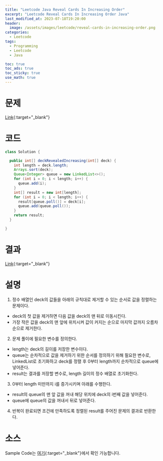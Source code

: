 ```yaml
---
title: "Leetcode Java Reveal Cards In Increasing Order"
excerpt: "Leetcode Reveal Cards In Increasing Order Java"
last_modified_at: 2023-07-18T19:20:00
header:
  image: /assets/images/leetcode/reveal-cards-in-increasing-order.png
categories:
  - Leetcode
tags:
  - Programming
  - Leetcode
  - Java

toc: true
toc_ads: true
toc_sticky: true
use_math: true
---
```

# 문제
[Link](https://leetcode.com/problems/reveal-cards-in-increasing-order){:target="_blank"}

# 코드
```java
class Solution {

  public int[] deckRevealedIncreasing(int[] deck) {
    int length = deck.length;
    Arrays.sort(deck);
    Queue<Integer> queue = new LinkedList<>();
    for (int i = 0; i < length; i++) {
      queue.add(i);
    }
    int[] result = new int[length];
    for (int i = 0; i < length; i++) {
      result[queue.poll()] = deck[i];
      queue.add(queue.poll());
    }
    return result;
  }

}
```

# 결과
[Link](https://leetcode.com/problems/reveal-cards-in-increasing-order/submissions/997491489/){:target="_blank"}

# 설명
1. 정수 배열인 deck의 값들을 아래의 규칙대로 제거할 수 있는 순서로 값을 정렬하는 문제이다.
- deck의 첫 값을 제거하면 다음 값을 deck의 맨 뒤로 이동시킨다.
- 가장 작은 값을 deck의 맨 앞에 위치시켜 값이 커지는 순으로 마지막 값까지 오름차순으로 제거한다.

2. 문제 풀이에 필요한 변수를 정의한다.
- length는 deck의 길이를 저장한 변수이다.
- queue는 순차적으로 값을 제거하기 위한 순서를 정의하기 위해 필요한 변수로, LinkedList로 초기화하고 deck를 정렬 후 0부터 length까지 순차적으로 queue에 넣어준다.
- result는 결과를 저장할 변수로, length 길이의 정수 배열로 초기화한다.

3. 0부터 length 미만까지 i를 증가시키며 아래를 수행한다.
- result의 queue의 맨 앞 값을 꺼내 해당 위치에 deck의 i번째 값을 넣어준다.
- queue에 queue의 값을 꺼내서 뒤로 넣어준다.

4. 반복이 완료되면 조건에 만족하도록 정렬된 result를 주어진 문제의 결과로 반환한다.

# 소스
Sample Code는 [여기](https://github.com/GracefulSoul/leetcode/blob/master/src/main/java/gracefulsoul/problems/RevealCardsInIncreasingOrder.java){:target="_blank"}에서 확인 가능합니다.